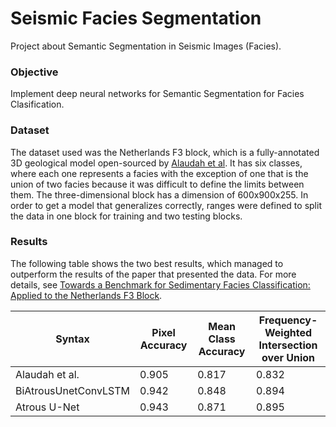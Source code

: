 # Seismic Facies Segmentation

Project about Semantic Segmentation in Seismic Images (Facies).


### Objective

Implement deep neural networks for Semantic Segmentation for Facies Clasification. 

### Dataset
The dataset used was the Netherlands F3 block, which is a fully-annotated 3D geological model open-sourced by [Alaudah et al](https://arxiv.org/pdf/1901.07659.pdf). It has six classes, where each one represents a facies with the exception of one that is the union of two facies because it was difficult to define the limits between them. The three-dimensional block has a dimension of 600x900x255. In order to get a model that generalizes correctly, ranges were defined to split the data in one block for training and two testing blocks. 


### Results
The following table shows the two best results, which managed to outperform the results of the paper that presented the data. For more details, see [Towards a Benchmark for Sedimentary Facies Classification: Applied to the Netherlands F3 Block](https://www.researchgate.net/publication/351508702_Towards_a_Benchmark_for_Sedimentary_Facies_Classification_Applied_to_the_Netherlands_F3_Block).

| Syntax      | Pixel Accuracy| Mean Class Accuracy| Frequency-Weighted Intersection over Union|
| ----------- | ----------- | ----------- | ----------- |
| Alaudah et al.      | 0.905 | 0.817 | 0.832 |
| BiAtrousUnetConvLSTM      | 0.942 | 0.848 | 0.894 |
| Atrous U-Net   | 0.943 | 0.871 | 0.895 |